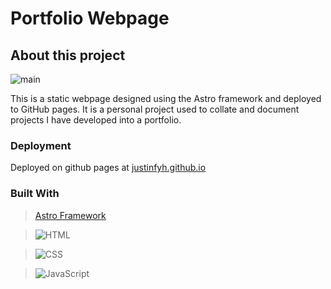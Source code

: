 <!-- <a name="readme-top"></a> -->

# Portfolio Webpage

## About this project

![main](/images/main.png)

This is a static webpage designed using the Astro framework and deployed to GitHub pages. It is a personal project used to collate and document projects I have developed into a portfolio.

### Deployment

Deployed on github pages at [justinfyh.github.io](https://justinfyh.github.io/)

### Built With

> [Astro Framework](https://astro.build/)

> ![HTML][HTML]

> ![CSS][CSS]

> ![JavaScript][JavaScript]

<!-- <p align="right">(<a href="#readme-top">back to top</a>)</p> -->

[HTML]: https://img.shields.io/badge/html5-%23E34F26.svg?style=for-the-badge&logo=html5&logoColor=white
[CSS]: https://img.shields.io/badge/css3-%231572B6.svg?style=for-the-badge&logo=css3&logoColor=white
[JavaScript]: https://img.shields.io/badge/javascript-%23323330.svg?style=for-the-badge&logo=javascript&logoColor=%23F7DF1E
